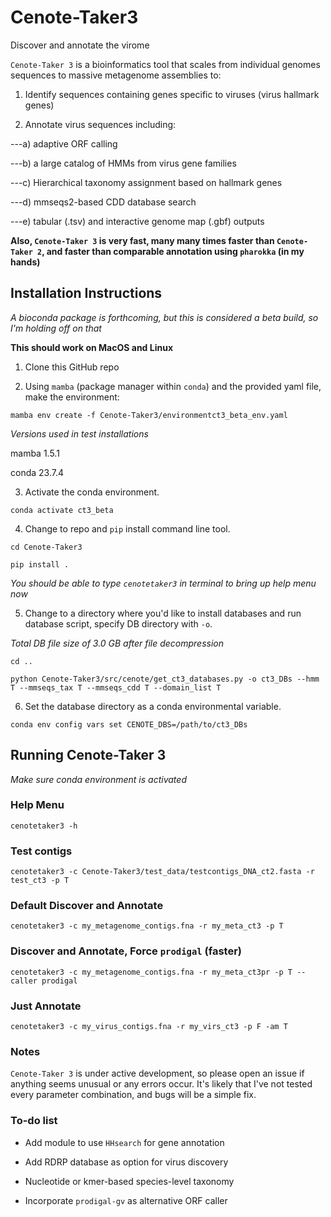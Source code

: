 # Cenote-Taker3

Discover and annotate the virome

`Cenote-Taker 3` is a bioinformatics tool that scales from individual genomes sequences to massive metagenome assemblies to:

1)  Identify sequences containing genes specific to viruses (virus hallmark genes)

2)  Annotate virus sequences including:

---a) adaptive ORF calling

---b) a large catalog of HMMs from virus gene families

---c) Hierarchical taxonomy assignment based on hallmark genes

---d) mmseqs2-based CDD database search

---e) tabular (.tsv) and interactive genome map (.gbf) outputs

**Also, `Cenote-Taker 3` is very fast, many many times faster than `Cenote-Taker 2`, and faster than comparable annotation using `pharokka` (in my hands)**

## Installation Instructions

*A bioconda package is forthcoming, but this is considered a beta build, so I'm holding off on that*

**This should work on MacOS and Linux**

1)  Clone this GitHub repo

2)  Using `mamba` (package manager within `conda`) and the provided yaml file, make the environment:

`mamba env create -f Cenote-Taker3/environmentct3_beta_env.yaml`

*Versions used in test installations*

mamba 1.5.1

conda 23.7.4


3)  Activate the conda environment.

`conda activate ct3_beta`

4)  Change to repo and `pip` install command line tool.

`cd Cenote-Taker3`

`pip install .`

*You should be able to type `cenotetaker3` in terminal to bring up help menu now*

5)  Change to a directory where you'd like to install databases and run database script, specify DB directory with `-o`.

*Total DB file size of 3.0 GB after file decompression*

`cd ..`

`python Cenote-Taker3/src/cenote/get_ct3_databases.py -o ct3_DBs --hmm T --mmseqs_tax T --mmseqs_cdd T --domain_list T`

6)  Set the database directory as a conda environmental variable.

`conda env config vars set CENOTE_DBS=/path/to/ct3_DBs`

## Running Cenote-Taker 3

*Make sure conda environment is activated*

### Help Menu

```
cenotetaker3 -h
```


### Test contigs

```
cenotetaker3 -c Cenote-Taker3/test_data/testcontigs_DNA_ct2.fasta -r test_ct3 -p T
```

### Default Discover and Annotate

```
cenotetaker3 -c my_metagenome_contigs.fna -r my_meta_ct3 -p T
```

### Discover and Annotate, Force `prodigal` (faster)

```
cenotetaker3 -c my_metagenome_contigs.fna -r my_meta_ct3pr -p T --caller prodigal
```

### Just Annotate

```
cenotetaker3 -c my_virus_contigs.fna -r my_virs_ct3 -p F -am T
```

### Notes

`Cenote-Taker 3` is under active development, so please open an issue if anything seems unusual or any errors occur. It's likely that I've not tested every parameter combination, and bugs will be a simple fix.


### To-do list

* Add module to use `HHsearch` for gene annotation

* Add RDRP database as option for virus discovery

* Nucleotide or kmer-based species-level taxonomy

* Incorporate `prodigal-gv` as alternative ORF caller